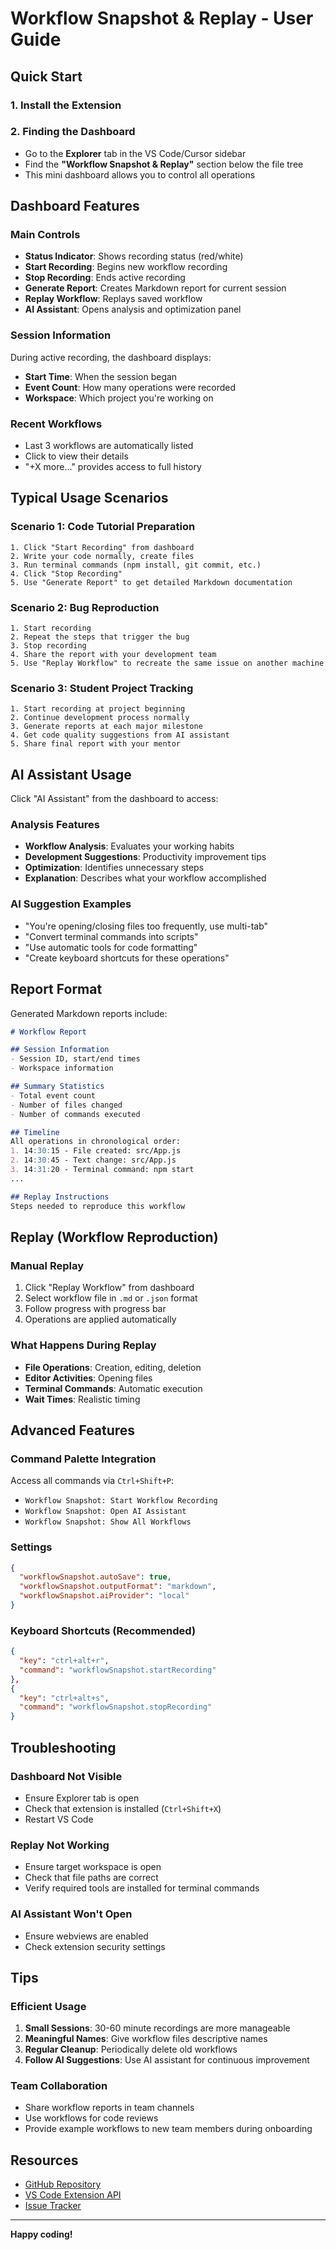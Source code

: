 # Workflow Snapshot & Replay - User Guide

## Quick Start

### 1. Install the Extension

### 2. Finding the Dashboard
- Go to the **Explorer** tab in the VS Code/Cursor sidebar
- Find the **"Workflow Snapshot & Replay"** section below the file tree
- This mini dashboard allows you to control all operations

## Dashboard Features

### Main Controls
- **Status Indicator**: Shows recording status (red/white)
- **Start Recording**: Begins new workflow recording
- **Stop Recording**: Ends active recording
- **Generate Report**: Creates Markdown report for current session
- **Replay Workflow**: Replays saved workflow
- **AI Assistant**: Opens analysis and optimization panel

### Session Information
During active recording, the dashboard displays:
- **Start Time**: When the session began
- **Event Count**: How many operations were recorded
- **Workspace**: Which project you're working on

### Recent Workflows
- Last 3 workflows are automatically listed
- Click to view their details
- "+X more..." provides access to full history

## Typical Usage Scenarios

### Scenario 1: Code Tutorial Preparation
```
1. Click "Start Recording" from dashboard
2. Write your code normally, create files
3. Run terminal commands (npm install, git commit, etc.)
4. Click "Stop Recording"
5. Use "Generate Report" to get detailed Markdown documentation
```

### Scenario 2: Bug Reproduction
```
1. Start recording
2. Repeat the steps that trigger the bug
3. Stop recording
4. Share the report with your development team
5. Use "Replay Workflow" to recreate the same issue on another machine
```

### Scenario 3: Student Project Tracking
```
1. Start recording at project beginning
2. Continue development process normally
3. Generate reports at each major milestone
4. Get code quality suggestions from AI assistant
5. Share final report with your mentor
```

## AI Assistant Usage

Click "AI Assistant" from the dashboard to access:

### Analysis Features
- **Workflow Analysis**: Evaluates your working habits
- **Development Suggestions**: Productivity improvement tips
- **Optimization**: Identifies unnecessary steps
- **Explanation**: Describes what your workflow accomplished

### AI Suggestion Examples
- "You're opening/closing files too frequently, use multi-tab"
- "Convert terminal commands into scripts"
- "Use automatic tools for code formatting"
- "Create keyboard shortcuts for these operations"

## Report Format

Generated Markdown reports include:

```markdown
# Workflow Report

## Session Information
- Session ID, start/end times
- Workspace information

## Summary Statistics
- Total event count
- Number of files changed
- Number of commands executed

## Timeline
All operations in chronological order:
1. 14:30:15 - File created: src/App.js
2. 14:30:45 - Text change: src/App.js
3. 14:31:20 - Terminal command: npm start
...

## Replay Instructions
Steps needed to reproduce this workflow
```

## Replay (Workflow Reproduction)

### Manual Replay
1. Click "Replay Workflow" from dashboard
2. Select workflow file in `.md` or `.json` format
3. Follow progress with progress bar
4. Operations are applied automatically

### What Happens During Replay
- **File Operations**: Creation, editing, deletion
- **Editor Activities**: Opening files
- **Terminal Commands**: Automatic execution
- **Wait Times**: Realistic timing

## Advanced Features

### Command Palette Integration
Access all commands via `Ctrl+Shift+P`:
- `Workflow Snapshot: Start Workflow Recording`
- `Workflow Snapshot: Open AI Assistant`
- `Workflow Snapshot: Show All Workflows`

### Settings
```json
{
  "workflowSnapshot.autoSave": true,
  "workflowSnapshot.outputFormat": "markdown",
  "workflowSnapshot.aiProvider": "local"
}
```

### Keyboard Shortcuts (Recommended)
```json
{
  "key": "ctrl+alt+r",
  "command": "workflowSnapshot.startRecording"
},
{
  "key": "ctrl+alt+s",
  "command": "workflowSnapshot.stopRecording"
}
```

## Troubleshooting

### Dashboard Not Visible
- Ensure Explorer tab is open
- Check that extension is installed (`Ctrl+Shift+X`)
- Restart VS Code

### Replay Not Working
- Ensure target workspace is open
- Check that file paths are correct
- Verify required tools are installed for terminal commands

### AI Assistant Won't Open
- Ensure webviews are enabled
- Check extension security settings

## Tips

### Efficient Usage
1. **Small Sessions**: 30-60 minute recordings are more manageable
2. **Meaningful Names**: Give workflow files descriptive names
3. **Regular Cleanup**: Periodically delete old workflows
4. **Follow AI Suggestions**: Use AI assistant for continuous improvement

### Team Collaboration
- Share workflow reports in team channels
- Use workflows for code reviews
- Provide example workflows to new team members during onboarding

## Resources

- [GitHub Repository](https://github.com/your-repo/workflow-snapshot-replay)
- [VS Code Extension API](https://code.visualstudio.com/api)
- [Issue Tracker](https://github.com/your-repo/workflow-snapshot-replay/issues)

---

**Happy coding!**
